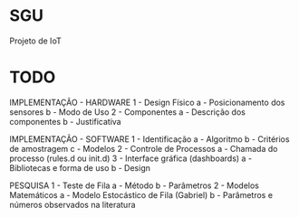 # SGU
Projeto de IoT

# TODO
IMPLEMENTAÇÃO - HARDWARE
1 - Design Físico
  a - Posicionamento dos sensores
  b - Modo de Uso
2 - Componentes
  a - Descrição dos componentes
  b - Justificativa
  
IMPLEMENTAÇÃO - SOFTWARE
1 - Identificação 
  a - Algoritmo
  b - Critérios de amostragem
  c - Modelos
2 - Controle de Processos
  a - Chamada do processo (rules.d ou init.d)
3 - Interface gráfica (dashboards)
  a - Bibliotecas e forma de uso
  b - Design

PESQUISA
1 - Teste de Fila
  a - Método
  b - Parâmetros
2 - Modelos Matemáticos
  a - Modelo Estocástico de Fila (Gabriel)
  b - Parâmetros e números observados na literatura
